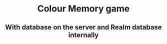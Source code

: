<h1 align="center">Colour Memory game</h1>
<h2 align="center">With database on the server and Realm database internally</h2>